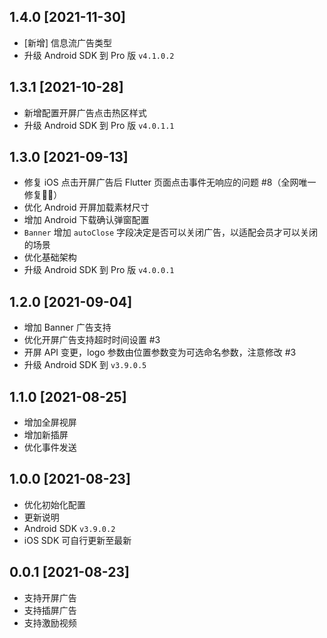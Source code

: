 ## 1.4.0 [2021-11-30]
* [新增] 信息流广告类型
* 升级 Android SDK 到 Pro 版 `v4.1.0.2`

## 1.3.1 [2021-10-28]
* 新增配置开屏广告点击热区样式
* 升级 Android SDK 到 Pro 版 `v4.0.1.1`

## 1.3.0 [2021-09-13]
* 修复 iOS 点击开屏广告后 Flutter 页面点击事件无响应的问题 #8（全网唯一修复💪🏻）
* 优化 Android 开屏加载素材尺寸
* 增加 Android 下载确认弹窗配置
* `Banner` 增加 `autoClose` 字段决定是否可以关闭广告，以适配会员才可以关闭的场景
* 优化基础架构
* 升级 Android SDK 到 Pro 版 `v4.0.0.1`

## 1.2.0 [2021-09-04]
* 增加 Banner 广告支持
* 优化开屏广告支持超时时间设置 #3
* 开屏 API 变更，logo 参数由位置参数变为可选命名参数，注意修改 #3
* 升级 Android SDK 到 `v3.9.0.5`

## 1.1.0 [2021-08-25]
* 增加全屏视屏
* 增加新插屏
* 优化事件发送

## 1.0.0 [2021-08-23]
* 优化初始化配置
* 更新说明
* Android SDK `v3.9.0.2`
* iOS SDK 可自行更新至最新

## 0.0.1 [2021-08-23]
* 支持开屏广告
* 支持插屏广告
* 支持激励视频
